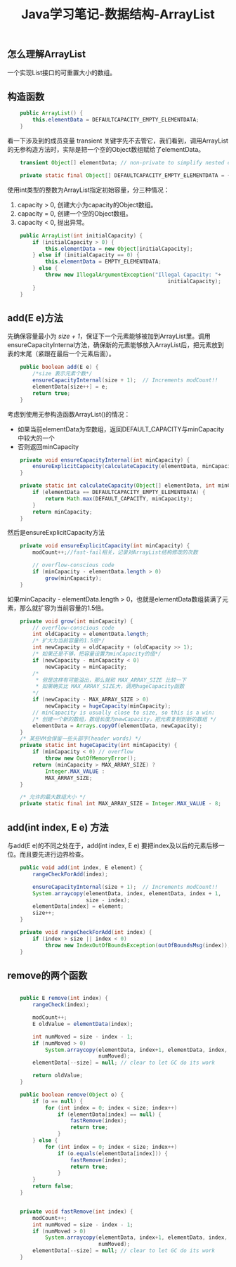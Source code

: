 ﻿---
title: Java学习笔记-数据结构-ArrayList
data: 2018-04-30 15:39:08
categories: 程序人生
tags: 
    - 数据结构与算法
    - Java
---
## 怎么理解ArrayList
一个实现List接口的可重置大小的数组。
## 构造函数
``` java
    public ArrayList() {
        this.elementData = DEFAULTCAPACITY_EMPTY_ELEMENTDATA;
    }
```
看一下涉及到的成员变量
transient 关键字先不去管它，我们看到，调用ArrayList的无参构造方法时，实际是把一个空的Object数组赋给了elementData。
<!--more-->
``` java
    transient Object[] elementData; // non-private to simplify nested class access

    private static final Object[] DEFAULTCAPACITY_EMPTY_ELEMENTDATA = {};
```

使用int类型的整数为ArrayList指定初始容量，分三种情况：
1. capacity > 0, 创建大小为capacity的Object数组。
2. capacity = 0, 创建一个空的Object数组。
3. capacity < 0, 抛出异常。

``` java
    public ArrayList(int initialCapacity) {
        if (initialCapacity > 0) {
            this.elementData = new Object[initialCapacity];
        } else if (initialCapacity == 0) {
            this.elementData = EMPTY_ELEMENTDATA;
        } else {
            throw new IllegalArgumentException("Illegal Capacity: "+
                                                   initialCapacity);
        }
    }
```

## add(E e)方法

先确保容量最小为 *size + 1*，保证下一个元素能够被加到ArrayList里。调用ensureCapacityInternal方法，确保新的元素能够放入ArrayList后，把元素放到表的末尾（紧跟在最后一个元素后面）。
``` java
    public boolean add(E e) {
        /*size 表示元素个数*/
        ensureCapacityInternal(size + 1);  // Increments modCount!!
        elementData[size++] = e;
        return true;
    }
```
考虑到使用无参构造函数ArrayList()的情况：

- 如果当前elementData为空数组，返回DEFAULT_CAPACITY与minCapacity中较大的一个
- 否则返回minCapacity
 
``` java
    private void ensureCapacityInternal(int minCapacity) {
        ensureExplicitCapacity(calculateCapacity(elementData, minCapacity));
    }

    private static int calculateCapacity(Object[] elementData, int minCapacity) {
        if (elementData == DEFAULTCAPACITY_EMPTY_ELEMENTDATA) {
            return Math.max(DEFAULT_CAPACITY, minCapacity);
        }
        return minCapacity;
    }
```
然后是ensureExplicitCapacity方法

``` java
    private void ensureExplicitCapacity(int minCapacity) {
        modCount++;//fast-fail相关，记录对ArrayList结构修改的次数

        // overflow-conscious code
        if (minCapacity - elementData.length > 0)
            grow(minCapacity);
    }
```
如果minCapacity - elementData.length > 0，也就是elementData数组装满了元素，那么就扩容为当前容量的1.5倍。

``` java
    private void grow(int minCapacity) {
        // overflow-conscious code
        int oldCapacity = elementData.length;
        /* 扩大为当前容量的1.5倍*/
        int newCapacity = oldCapacity + (oldCapacity >> 1);
        /* 如果还是不够，把容量设置为minCapacity的值*/
        if (newCapacity - minCapacity < 0)
            newCapacity = minCapacity;
        /*
         * 但是这样有可能溢出，那么就和 MAX_ARRAY_SIZE 比较一下
         * 如果确实比 MAX_ARRAY_SIZE大，调用hugeCapacity函数
        */
        if (newCapacity - MAX_ARRAY_SIZE > 0)
            newCapacity = hugeCapacity(minCapacity);
        // minCapacity is usually close to size, so this is a win:
        /* 创建一个新的数组，数组长度为newCapacity，把元素复制到新的数组 */
        elementData = Arrays.copyOf(elementData, newCapacity);
    }
    /* 某些VM会保留一些头部字(header words) */
    private static int hugeCapacity(int minCapacity) {
        if (minCapacity < 0) // overflow
            throw new OutOfMemoryError();
        return (minCapacity > MAX_ARRAY_SIZE) ?
            Integer.MAX_VALUE :
            MAX_ARRAY_SIZE;
    }

    /* 允许的最大数组大小 */
    private static final int MAX_ARRAY_SIZE = Integer.MAX_VALUE - 8;
```

## add(int index, E e) 方法

与add(E e)的不同之处在于，add(int index, E e) 要把index及以后的元素后移一位。而且要先进行边界检查。
``` java
    public void add(int index, E element) {
        rangeCheckForAdd(index);

        ensureCapacityInternal(size + 1);  // Increments modCount!!
        System.arraycopy(elementData, index, elementData, index + 1,
                         size - index);
        elementData[index] = element;
        size++;
    }

    private void rangeCheckForAdd(int index) {
        if (index > size || index < 0)
            throw new IndexOutOfBoundsException(outOfBoundsMsg(index));
    }
```


## remove的两个函数

``` java

    public E remove(int index) {
        rangeCheck(index);

        modCount++;
        E oldValue = elementData(index);

        int numMoved = size - index - 1;
        if (numMoved > 0)
            System.arraycopy(elementData, index+1, elementData, index,
                             numMoved);
        elementData[--size] = null; // clear to let GC do its work

        return oldValue;
    }

    public boolean remove(Object o) {
        if (o == null) {
            for (int index = 0; index < size; index++)
                if (elementData[index] == null) {
                    fastRemove(index);
                    return true;
                }
        } else {
            for (int index = 0; index < size; index++)
                if (o.equals(elementData[index])) {
                    fastRemove(index);
                    return true;
                }
        }
        return false;
    }


    private void fastRemove(int index) {
        modCount++;
        int numMoved = size - index - 1;
        if (numMoved > 0)
            System.arraycopy(elementData, index+1, elementData, index,
                             numMoved);
        elementData[--size] = null; // clear to let GC do its work
    }

```

